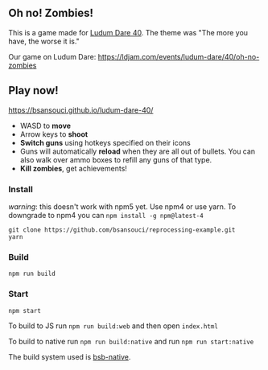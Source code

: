Oh no! Zombies!
---

This is a game made for [Ludum Dare 40](https://ldjam.com/events/ludum-dare/40). The theme was "The more you have, the worse it is."

Our game on Ludum Dare: https://ldjam.com/events/ludum-dare/40/oh-no-zombies

## Play now!
https://bsansouci.github.io/ludum-dare-40/

- WASD to **move**
- Arrow keys to **shoot**
- **Switch guns** using hotkeys specified on their icons
- Guns will automatically **reload** when they are all out of bullets. You can also walk over ammo boxes to refill any guns of that type.
- **Kill zombies**, get achievements!

### Install
_warning_: this doesn't work with npm5 yet. Use npm4 or use yarn. To downgrade to npm4 you can `npm install -g npm@latest-4`
```
git clone https://github.com/bsansouci/reprocessing-example.git
yarn
```

### Build
```
npm run build
```

### Start
```
npm start
```

To build to JS run `npm run build:web` and then open `index.html`

To build to native run `npm run build:native` and run `npm run start:native`

The build system used is [bsb-native](https://github.com/bsansouci/bsb-native).
